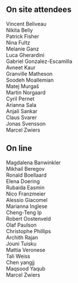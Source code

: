 ## On site attendees

Vincent	Beliveau  
Nikita	Beliy  
Patrick	Fisher  
Nina	Fultz  
Melanie	Ganz  
Luca	Gherardini  
Gabriel	Gonzalez-Escamilla  
Avneet	Kaur  
Granville	Matheson  
Soodeh	Moallemian  
Matej	Murgaš  
Martin	Norgaard  
Cyril	Pernet  
Arianna	Sala  
Anjali	Sankar  
Claus	Svarer  
Jonas	Svensson  
Marcel	Zwiers  

## On line 

Magdalena	Banwinkler  
Mikhail	Beregov  
Ronald Boellaard  
Elena	Doering  
Rubaida	Easmin  
Nico	Franzmeier  
Alessio	Giacomel  
Marianna	Inglese  
Cheng-Teng	Ip  
Robert	Oostenveld  
Olaf	Paulson  
Christophe	Phillips  
Archith	Rajan  
Jouni	Tuisku  
Mattia	Veronese  
Tali	Weiss  
Chen	yangjj  
Maqsood	Yaqub  
Marcel	Zwiers  



